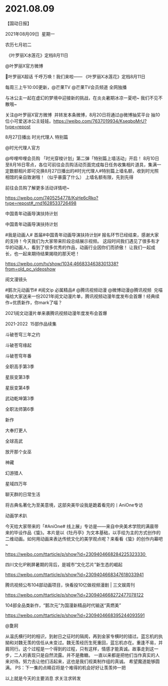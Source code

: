 ﻿#  2021.08.09
【国动日报】

2021年08月09日  星期一


农历七月初二


 《叶罗丽X冰莲花》定档8月11日

@叶罗丽X官方微博                            

叶罗丽X超话
千呼万唤！我们来啦——
《叶罗丽X冰莲花》定档8月11日

每周三上午10:00更新，@芒果TV @芒果TV会员频道 全网独播

与冰公主一起在虚幻的梦境中迎接新的挑战，在炎炎暑期冰凉一夏吧~
我们不见不散哦~

关注@叶罗丽X官方微博  并转发本条微博，8月20日将通过@微博抽奖平台 抽10位小可爱送冰公主娃娃。https://weibo.com/7637019934/KseqboMrU?type=repost

8月27日播出 时光代理人 特别篇


@时光代理人官方                            

@哔哩哔哩会员购 「时光穿梭计划」第二弹「特别篇上墙活动」开启！
8月10日至8月16日零点，各位可前往会员购活动页面完成每日任务收集相片道具，集满一定数额相片即可兑换8月27日播出的#时光代理人#特别篇上墙名额，收到时光照相馆的亲自致谢哦！（似乎暴露了什么）
上墙名额有限，先到先得

前往会员购了解更多活动详情吧~

https://weibo.com/7405254778/KsHe6cRko?type=repost#_rnd1628533726498

中国青年动画导演扶持计划

中国青年动画导演扶持计划         


#我是动画人#
首届#中国青年动画导演扶持计划# 报名环节已经结束，感谢大家的支持！今天我们为大家带来阶段总结展示视频。
这段时间我们遇见了很多有才华的动画人，看到了很多优秀的作品，动画行业因你们而骄傲！
让我们一起成长，也一起来期待结果揭晓的那天吧！

https://weibo.com/tv/show/1034:4668334638301338?from=old_pc_videoshow

阅文漫镜头 


#鹅次元动画节# #阅文ip 必属精品# @腾讯视频动漫 @微博动漫@腾讯视频  兑喵喵给大家送来一份2021年阅文动漫片单，腾讯视频动漫年度发布会首爆！经典续作+优质新作，你mark了喵？

2021阅文动漫片单来袭腾讯视频动漫年度发布会首爆

2021-2022  15部作品续集

斗破苍穹三年之约


斗破苍穹缘起

斗破苍穹年番

全职高手第3季


星辰变第3季


星辰变第4季

武动乾坤第3季


全职法师第6季

新作

大奉打更人


全球高武

放开那个女巫

神藏

幻游猎人

星域四万年

聊天群的日常生活


将古典名著化为至美意境，这部央美毕设我是跪着看完的丨AniOne专访

动画学术趴                     


今天给大家带来的「#AniOne# 线上展」专访是——来自中央美术学院的满晨带来的毕设作品《蛰》。本片是以《牡丹亭》为文本基础，以手绘为主的方式创作的二维动画。如何用动画来表达传统文化的美学观点呢？来看看《蛰》的创作内幕吧~

https://weibo.com/ttarticle/p/show?id=2309404668284225323330 


四川文化IP刷屏暑期的背后，是城市“文化芯片”新生态的崛起

https://weibo.com/ttarticle/p/show?id=2309404668347618033941

腾讯视频公布104部动画项目，快看投10亿做视频漫剧 | 三文娱周刊

https://weibo.com/ttarticle/p/show?id=2309404668272477078122


104部全品类新作，“鹅次元”为国漫新精品时代输送“真燃美”

https://weibo.com/ttarticle/p/show?id=2309404668395244093591


@夐牁                            

从温氏横行时的相识，到射日之征时的隔阂，再到金家专横时的错过。蓝忘机的执拗和对魏无羡的信任从未变过。魏无羡经历生死重回，蓝忘机亦在。重逢不易，并肩同行。这个过程是一个得到的过程，只有这样，情感才能真诚。故事走到这一步，二人的表现只是自然流露。并不是撒糖。
一直以来都是把他们当作真实的人来对待。努力去让他们活起来，这也是我们视美制作组的真诚。
希望魔道能够圆满。
PS：下一集的点睛召将是个难得的机会好好让羡羡帅一把

以上就是今天的主要消息
求关注求转发




























